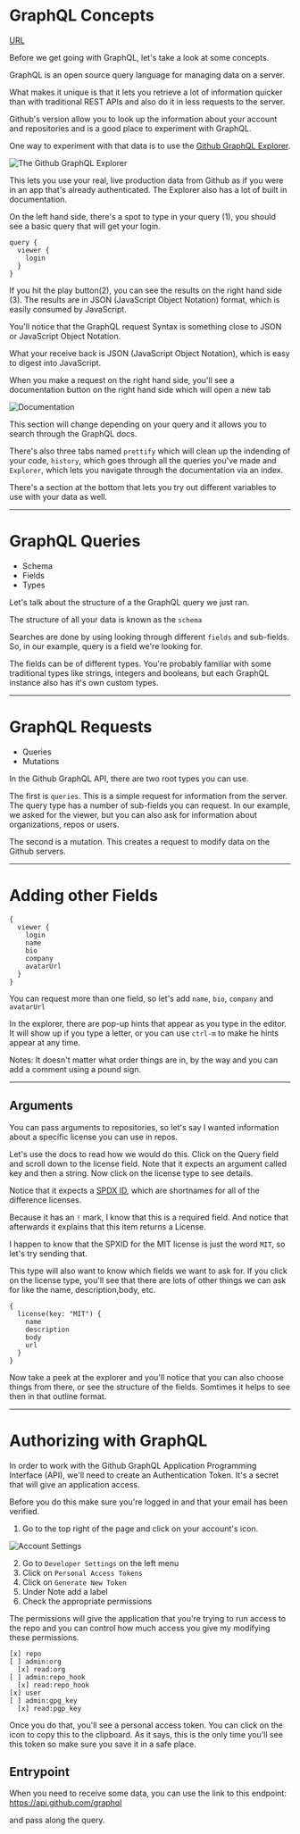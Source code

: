 <!-- .slide: data-state="layout-title" class="bg-dark"-->

# GraphQL Concepts

<div class="slide-link"><a href="URL"><i class="fab fa-slideshare"></i> URL</a></div>

> >

Before we get going with GraphQL, let's take a look at some concepts.

> >

GraphQL is an open source query language for managing data on a server.

What makes it unique is that it lets you retrieve a lot of information quicker than with traditional REST APIs and also do it in less requests to the server.

Github's version allow you to look up the information about your account and repositories and is a good place to experiment with GraphQL.

One way to experiment with that data is to use the [Github GraphQL Explorer](https://docs.github.com/en/free-pro-team@latest/graphql/overview/explorer).

![The Github GraphQL Explorer](http://pixelprowess.com/i/2021-01-12_00-55-33.png)

This lets you use your real, live production data from Github as if you were in an app that's already authenticated. The Explorer also has a lot of built in documentation.

On the left hand side, there's a spot to type in your query (1), you should see a basic query that will get your login.

```
query { 
  viewer { 
    login
  }
}
```

If you hit the play button(2), you can see the results on the right hand side (3). The results are in JSON (JavaScript Object Notation) format, which is easily consumed by JavaScript. 

You'll notice that the GraphQL request Syntax is something close to JSON or JavaScript Object Notation.

What your receive back is JSON (JavaScript Object Notation), which is easy to digest into JavaScript.

When you make a request on the right hand side, you'll see a documentation button on the right hand side which will open a new tab 

![Documentation](http://pixelprowess.com/i/2021-01-12_01-05-13.png)

This section will change depending on your query and it allows you to search through the GraphQL docs.

There's also three tabs named `prettify` which will clean up the indending of your code, `history`, which goes through all the queries you've made and `Explorer`, which lets you navigate through the documentation via an index.

There's a section at the bottom that lets you try out different variables to use with your data as well.

---
# GraphQL Queries

- Schema
- Fields
- Types

> >

Let's talk about the structure of a the GraphQL query we just ran. 

The structure of all your data is known as the `schema`

Searches are done by using looking through different `fields` and sub-fields. So, in our example, query is a field we're looking for.

The fields can be of different types. You're probably familiar with some traditional types like strings, integers and booleans, but each GraphQL instance also has it's own custom types.

---
# GraphQL Requests

- Queries
- Mutations

> >

In the Github GraphQL API, there are two root types you can use.

The first is `queries`. This is a simple request for information from the server. The query type has a number of sub-fields you can request. In our example, we asked for the viewer, but you can also ask for information about organizations,  repos or users.

The second is a mutation. This creates a request to modify data on the Github servers.

---
# Adding other Fields

```
{
  viewer {
    login
    name
    bio
    company
    avatarUrl
  }
}

```

> >

You can request more than one field, so let's add `name`, `bio`, `company` and `avatarUrl`

In the explorer, there are pop-up hints that appear as you type in the editor. It will show up if you type a letter, or you can use `ctrl-m` to make he hints appear at any time. 

Notes: It doesn't matter what order things are in, by the way and you can add a comment using a pound sign.

---
## Arguments

> >

You can pass arguments to repositories, so let's say I wanted information about a specific license you can use in repos.

Let's use the docs to read how we would do this. Click on the Query field and scroll down to the license field. Note that it expects an argument called key and then a string. Now click on the license type to see details.

Notice that it expects a [SPDX ID](https://spdx.org/licenses/), which are shortnames for all of the difference licenses.

Because it has an `!` mark, I know that this is a required field. And notice that afterwards it explains that this item returns a License.

I happen to know that the SPXID for the MIT license is just the word `MIT`, so let's try sending that.

This type will also want to know which fields we want to ask for. If you click on the license type, you'll see that there are lots of other things we can ask for like the name, description,body, etc.

```
{
  license(key: "MIT") {
    name
    description
    body
    url
  }
}
```

Now take a peek at the explorer and you'll notice that you can also choose things from there, or see the structure of the fields. Somtimes it helps to see then in that outline format.

---
# Authorizing with GraphQL

In order to work with the Github GraphQL Application Programming Interface (API), we'll need to create an Authentication Token. It's a secret that will give an application access.

Before you do this make sure you're logged in and that your email has been verified.

1. Go to the top right of the page and click on your account's icon.

![Account Settings](http://pixelprowess.com/i/2021-01-12_01-36-31.png)

2. Go to `Developer Settings` on the left menu
3. Click on `Personal Access Tokens`
4. Click on `Generate New Token`
5. Under Note add a label 
6. Check the appropriate permissions

The permissions will give the application that you're trying to run access to the repo and you can control how much access you give my modifying these permissions.

```
[x] repo
[ ] admin:org
  [x] read:org
[ ] admin:repo_hook
  [x] read:repo_hook
[x] user
[ ] admin:gpg_key
  [x] read:pgp_key
```

Once you do that, you'll see a personal access token. You can click on the icon to copy this to the clipboard. As it says, this is the only time you'll see this token so make sure you save it in a safe place.

## Entrypoint

When you need to receive some data, you can use the link to this endpoint: https://api.github.com/graphql

and pass along the query.

